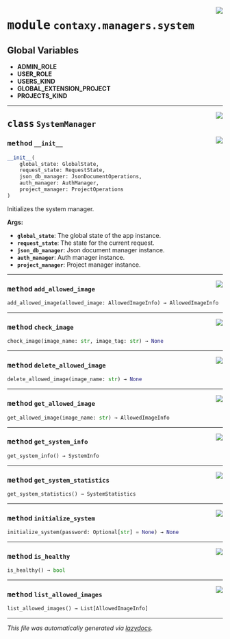<!-- markdownlint-disable -->

<a href="https://github.com/ml-tooling/contaxy/blob/main/backend/src/contaxy/managers/system.py#L0"><img align="right" style="float:right;" src="https://img.shields.io/badge/-source-cccccc?style=flat-square"></a>

# <kbd>module</kbd> `contaxy.managers.system`




**Global Variables**
---------------
- **ADMIN_ROLE**
- **USER_ROLE**
- **USERS_KIND**
- **GLOBAL_EXTENSION_PROJECT**
- **PROJECTS_KIND**


---

<a href="https://github.com/ml-tooling/contaxy/blob/main/backend/src/contaxy/managers/system.py#L36"><img align="right" style="float:right;" src="https://img.shields.io/badge/-source-cccccc?style=flat-square"></a>

## <kbd>class</kbd> `SystemManager`




<a href="https://github.com/ml-tooling/contaxy/blob/main/backend/src/contaxy/managers/system.py#L42"><img align="right" style="float:right;" src="https://img.shields.io/badge/-source-cccccc?style=flat-square"></a>

### <kbd>method</kbd> `__init__`

```python
__init__(
    global_state: GlobalState,
    request_state: RequestState,
    json_db_manager: JsonDocumentOperations,
    auth_manager: AuthManager,
    project_manager: ProjectOperations
)
```

Initializes the system manager. 



**Args:**
 
 - <b>`global_state`</b>:  The global state of the app instance. 
 - <b>`request_state`</b>:  The state for the current request. 
 - <b>`json_db_manager`</b>:  Json document manager instance. 
 - <b>`auth_manager`</b>:  Auth manager instance. 
 - <b>`project_manager`</b>:  Project manager instance. 




---

<a href="https://github.com/ml-tooling/contaxy/blob/main/backend/src/contaxy/managers/system.py#L172"><img align="right" style="float:right;" src="https://img.shields.io/badge/-source-cccccc?style=flat-square"></a>

### <kbd>method</kbd> `add_allowed_image`

```python
add_allowed_image(allowed_image: AllowedImageInfo) → AllowedImageInfo
```





---

<a href="https://github.com/ml-tooling/contaxy/blob/main/backend/src/contaxy/managers/system.py#L153"><img align="right" style="float:right;" src="https://img.shields.io/badge/-source-cccccc?style=flat-square"></a>

### <kbd>method</kbd> `check_image`

```python
check_image(image_name: str, image_tag: str) → None
```





---

<a href="https://github.com/ml-tooling/contaxy/blob/main/backend/src/contaxy/managers/system.py#L199"><img align="right" style="float:right;" src="https://img.shields.io/badge/-source-cccccc?style=flat-square"></a>

### <kbd>method</kbd> `delete_allowed_image`

```python
delete_allowed_image(image_name: str) → None
```





---

<a href="https://github.com/ml-tooling/contaxy/blob/main/backend/src/contaxy/managers/system.py#L191"><img align="right" style="float:right;" src="https://img.shields.io/badge/-source-cccccc?style=flat-square"></a>

### <kbd>method</kbd> `get_allowed_image`

```python
get_allowed_image(image_name: str) → AllowedImageInfo
```





---

<a href="https://github.com/ml-tooling/contaxy/blob/main/backend/src/contaxy/managers/system.py#L65"><img align="right" style="float:right;" src="https://img.shields.io/badge/-source-cccccc?style=flat-square"></a>

### <kbd>method</kbd> `get_system_info`

```python
get_system_info() → SystemInfo
```





---

<a href="https://github.com/ml-tooling/contaxy/blob/main/backend/src/contaxy/managers/system.py#L80"><img align="right" style="float:right;" src="https://img.shields.io/badge/-source-cccccc?style=flat-square"></a>

### <kbd>method</kbd> `get_system_statistics`

```python
get_system_statistics() → SystemStatistics
```





---

<a href="https://github.com/ml-tooling/contaxy/blob/main/backend/src/contaxy/managers/system.py#L86"><img align="right" style="float:right;" src="https://img.shields.io/badge/-source-cccccc?style=flat-square"></a>

### <kbd>method</kbd> `initialize_system`

```python
initialize_system(password: Optional[str] = None) → None
```





---

<a href="https://github.com/ml-tooling/contaxy/blob/main/backend/src/contaxy/managers/system.py#L76"><img align="right" style="float:right;" src="https://img.shields.io/badge/-source-cccccc?style=flat-square"></a>

### <kbd>method</kbd> `is_healthy`

```python
is_healthy() → bool
```





---

<a href="https://github.com/ml-tooling/contaxy/blob/main/backend/src/contaxy/managers/system.py#L182"><img align="right" style="float:right;" src="https://img.shields.io/badge/-source-cccccc?style=flat-square"></a>

### <kbd>method</kbd> `list_allowed_images`

```python
list_allowed_images() → List[AllowedImageInfo]
```








---

_This file was automatically generated via [lazydocs](https://github.com/ml-tooling/lazydocs)._
